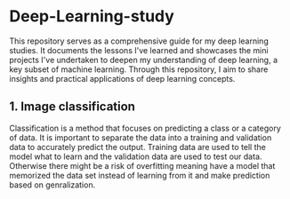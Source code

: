 # Deep-Learning-study
This repository serves as a comprehensive guide for my deep learning studies. It documents the lessons I've learned and showcases the mini projects I've undertaken to deepen my understanding of deep learning, a key subset of machine learning. Through this repository, I aim to share insights and practical applications of deep learning concepts.

## 1. Image classification
Classification is a method that focuses on predicting a class or a category of data. It is important to separate the data into a training and validation data to accurately predict the output. Training data are used to tell the model what to learn and the validation data are used to test our data.  Otherwise there might be a risk of overfitting meaning have a model that memorized the data set instead of learning from it and make prediction based on genralization.
